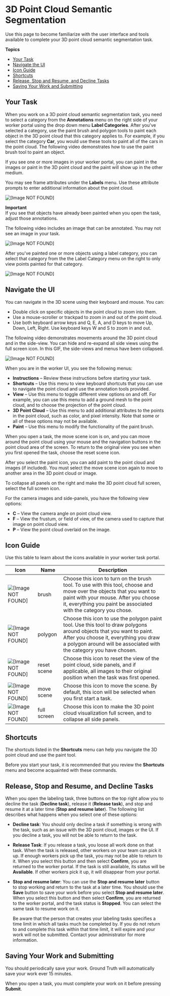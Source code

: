 # 3D Point Cloud Semantic Segmentation<a name="sms-point-cloud-worker-instructions-semantic-segmentation"></a>

Use this page to become familiarize with the user interface and tools available to complete your 3D point cloud semantic segmentation task\.

**Topics**
+ [Your Task](#sms-point-cloud-worker-instructions-ss-task)
+ [Navigate the UI](#sms-point-cloud-worker-instructions-worker-ui-ss)
+ [Icon Guide](#sms-point-cloud-worker-instructions-ss-icons)
+ [Shortcuts](#sms-point-cloud-worker-instructions-ss-hot-keys)
+ [Release, Stop and Resume, and Decline Tasks](#sms-point-cloud-worker-instructions-skip-reject-ss)
+ [Saving Your Work and Submitting](#sms-point-cloud-worker-instructions-saving-work-ss)

## Your Task<a name="sms-point-cloud-worker-instructions-ss-task"></a>

When you work on a 3D point cloud semantic segmentation task, you need to select a category from the **Annotations** menu on the right side of your worker portal using the drop down menu **Label Categories**\. After you've selected a category, use the paint brush and polygon tools to paint each object in the 3D point cloud that this category applies to\. For example, if you select the category **Car**, you would use these tools to paint all of the cars in the point cloud\. The following video demonstrates how to use the paint brush tool to paint an object\. 

If you see one or more images in your worker portal, you can paint in the images or paint in the 3D point cloud and the paint will show up in the other medium\. 

You may see frame attributes under the **Labels** menu\. Use these attribute prompts to enter additional information about the point cloud\. 

![\[Image NOT FOUND\]](http://docs.aws.amazon.com/sagemaker/latest/dg/images/sms/frame-attributes.png)

**Important**  
If you see that objects have already been painted when you open the task, adjust those annotations\.

The following video includes an image that can be annotated\. You may not see an image in your task\. 

![\[Image NOT FOUND\]](http://docs.aws.amazon.com/sagemaker/latest/dg/images/pointcloud/gifs/semantic_seg/ss_paint_sf.gif)

After you've painted one or more objects using a label category, you can select that category from the the Label Category menu on the right to only view points painted for that category\. 

![\[Image NOT FOUND\]](http://docs.aws.amazon.com/sagemaker/latest/dg/images/pointcloud/gifs/semantic_seg/ss-view-options.gif)

## Navigate the UI<a name="sms-point-cloud-worker-instructions-worker-ui-ss"></a>

You can navigate in the 3D scene using their keyboard and mouse\. You can:
+ Double click on specific objects in the point cloud to zoom into them\.
+ Use a mouse\-scroller or trackpad to zoom in and out of the point cloud\.
+ Use both keyboard arrow keys and Q, E, A, and D keys to move Up, Down, Left, Right\. Use keyboard keys W and S to zoom in and out\. 

The following video demonstrates movements around the 3D point cloud and in the side\-view\. You can hide and re\-expand all side views using the full screen icon\. In this GIF, the side\-views and menus have been collapsed\.

![\[Image NOT FOUND\]](http://docs.aws.amazon.com/sagemaker/latest/dg/images/pointcloud/gifs/semantic_seg/ss_nav_worker_portal.gif)

When you are in the worker UI, you see the following menus:
+ **Instructions** – Review these instructions before starting your task\.
+ **Shortcuts** – Use this menu to view keyboard shortcuts that you can use to navigate the point cloud and use the annotation tools provided\. 
+ **View** – Use this menu to toggle different view options on and off\. For example, you can use this menu to add a ground mesh to the point cloud, and to choose the projection of the point cloud\. 
+ **3D Point Cloud** – Use this menu to add additional attributes to the points in the point cloud, such as color, and pixel intensity\. Note that some or all of these options may not be available\.
+ **Paint** – Use this menu to modify the functionality of the paint brush\. 

When you open a task, the move scene icon is on, and you can move around the point cloud using your mouse and the navigation buttons in the point cloud area of the screen\. To return to the original view you see when you first opened the task, choose the reset scene icon\. 

After you select the paint icon, you can add paint to the point cloud and images \(if included\)\. You must select the move scene icon again to move to another area in the 3D point cloud or image\. 

To collapse all panels on the right and make the 3D point cloud full screen, select the full screen icon\. 

For the camera images and side\-panels, you have the following view options:
+ **C** – View the camera angle on point cloud view\.
+ **F** – View the frustum, or field of view, of the camera used to capture that image on point cloud view\. 
+ **P** – View the point cloud overlaid on the image\. 

## Icon Guide<a name="sms-point-cloud-worker-instructions-ss-icons"></a>

Use this table to learn about the icons available in your worker task portal\. 


| Icon | Name | Description | 
| --- | --- | --- | 
|  ![\[Image NOT FOUND\]](http://docs.aws.amazon.com/sagemaker/latest/dg/images/pointcloud/icons/brush.png)  |  brush  |  Choose this icon to turn on the brush tool\. To use with this tool, choose and move over the objects that you want to paint with your mouse\. After you choose it, everything you paint be associated with the category you chose\.  | 
|  ![\[Image NOT FOUND\]](http://docs.aws.amazon.com/sagemaker/latest/dg/images/pointcloud/icons/polygon.png)  |  polygon  |  Choose this icon to use the polygon paint tool\. Use this tool to draw polygons around objects that you want to paint\. After you choose it, everything you draw a polygon around will be associated with the category you have chosen\.  | 
|  ![\[Image NOT FOUND\]](http://docs.aws.amazon.com/sagemaker/latest/dg/images/pointcloud/icons/fit_scene.png)  |  reset scene  | Choose this icon to reset the view of the point cloud, side panels, and if applicable, all images to their original position when the task was first opened\.  | 
|  ![\[Image NOT FOUND\]](http://docs.aws.amazon.com/sagemaker/latest/dg/images/pointcloud/icons/move_scene.png)  |  move scene  |  Choose this icon to move the scene\. By default, this icon will be selected when you first start a task\.   | 
|  ![\[Image NOT FOUND\]](http://docs.aws.amazon.com/sagemaker/latest/dg/images/pointcloud/icons/fullscreen.png)  |  full screen   |  Choose this icon to make the 3D point cloud visualization full screen, and to collapse all side panels\.  | 

## Shortcuts<a name="sms-point-cloud-worker-instructions-ss-hot-keys"></a>

The shortcuts listed in the **Shortcuts** menu can help you navigate the 3D point cloud and use the paint tool\. 

Before you start your task, it is recommended that you review the **Shortcuts** menu and become acquainted with these commands\. 

## Release, Stop and Resume, and Decline Tasks<a name="sms-point-cloud-worker-instructions-skip-reject-ss"></a>

When you open the labeling task, three buttons on the top right allow you to decline the task \(**Decline task**\), release it \(**Release task**\), and stop and resume it at a later time \(**Stop and resume later**\)\. The following list describes what happens when you select one of these options:
+ **Decline task**: You should only decline a task if something is wrong with the task, such as an issue with the 3D point cloud, images or the UI\. If you decline a task, you will not be able to return to the task\.
+ **Release Task**: If you release a task, you loose all work done on that task\. When the task is released, other workers on your team can pick it up\. If enough workers pick up the task, you may not be able to return to it\. When you select this button and then select **Confirm**, you are returned to the worker portal\. If the task is still available, its status will be **Available**\. If other workers pick it up, it will disappear from your portal\. 
+ **Stop and resume later**: You can use the **Stop and resume later** button to stop working and return to the task at a later time\. You should use the **Save** button to save your work before you select **Stop and resume later**\. When you select this button and then select **Confirm**, you are returned to the worker portal, and the task status is **Stopped**\. You can select the same task to resume work on it\. 

  Be aware that the person that creates your labeling tasks specifies a time limit in which all tasks much be completed by\. If you do not return to and complete this task within that time limit, it will expire and your work will not be submitted\. Contact your administrator for more information\. 

## Saving Your Work and Submitting<a name="sms-point-cloud-worker-instructions-saving-work-ss"></a>

You should periodically save your work\. Ground Truth will automatically save your work ever 15 minutes\. 

When you open a task, you must complete your work on it before pressing **Submit**\. 